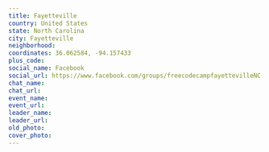 ```yaml
---
title: Fayetteville
country: United States
state: North Carolina
city: Fayetteville
neighborhood: 
coordinates: 36.062584, -94.157433
plus_code:
social_name: Facebook
social_url: https://www.facebook.com/groups/freecodecampfayettevilleNC
chat_name:
chat_url:
event_name:
event_url:
leader_name:
leader_url:
old_photo: 
cover_photo:
---
```

